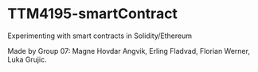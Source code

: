 # TTM4195-smartContract
Experimenting with smart contracts in Solidity/Ethereum

Made by Group 07: Magne Hovdar Angvik, Erling Fladvad, Florian Werner, Luka Grujic.
